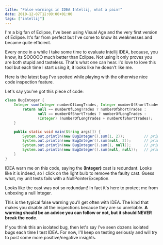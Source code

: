 ```yaml
---
title: "False warnings in IDEA Intellij, what a pain!"
date: 2010-12-07T12:00:00+01:00
tags: ["intellij"]
---
```


I'm a big fan of Eclipse, I've been using Visual Age and the very first version of Eclipse. It's far from perfect but I've come to know its weaknesses and became quite efficient.

Every once in a while I take some time to evaluate Intellij IDEA, because, you know, its SOOOOO much better than Eclipse. Not using it only proves you are both stupid and tasteless. That's what one can hear. I'd love to love this tool but each time I start using it, it looks like he doesn't like me.

Here is the latest bug I've spotted while playing with the otherwise nice code inspection feature.

Let's say you've got this piece of code:

```java
class BugInteger {
    Integer sum(Integer numberOfLongTrades, Integer numberOfShortTrades) {
        return null == numberOfLongTrades ? numberOfShortTrades :
               null == numberOfShortTrades ? numberOfLongTrades :
               (Integer) (numberOfLongTrades + numberOfShortTrades);
    }

    public static void main(String args[]) {
        System.out.println(new BugInteger().sum(1, 2));         // prints 3
        System.out.println(new BugInteger().sum(null, 2));      // prints 2
        System.out.println(new BugInteger().sum(1, null));      // prints 1
        System.out.println(new BugInteger().sum(null, null));   // prints null
    }
}
```

IDEA warn me on this code, saying the <b>(Integer)</b> cast is redundant. Looks like it is indeed, so I click on the light bulb to remove the faulty cast. Guess what, my unit tests fails with a NullPointerException.

Looks like the cast was not so redundant! In fact it's here to protect me from unboxing a null Integer.

This is the typical false warning you'll get often with IDEA. The kind that makes you disable all the inspections because they are so unreliable. <b>A warning should be an advice you can follow or not, but it should NEVER break the code</b>.

If you think this an isolated bug, then let's say I've seen dozens isolated bugs each time I test IDEA. For now, I'll keep on testing seriously and will try to post some more positive/negative insights.
